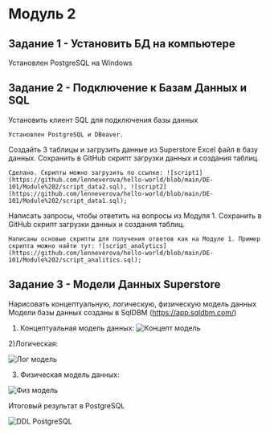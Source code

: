 # Модуль 2
## Задание 1 - Установить БД на компьютере

Установлен PostgreSQL на Windows

## Задание 2 - Подключение к Базам Данных и SQL
Установить клиент SQL для подключения базы данных

    Установлен PostgreSQL и DBeaver.

Создайть 3 таблицы и загрузить данные из Superstore Excel файл в базу данных. Сохранить в GitHub скрипт загрузки данных и создания таблиц.

    Сделано. Скрипты можно загрузить по ссылке: ![script1](https://github.com/lenneverova/hello-world/blob/main/DE-101/Module%202/script_data2.sql), ![script2](https://github.com/lenneverova/hello-world/blob/main/DE-101/Module%202/script_data1.sql);

Написать запросы, чтобы ответить на вопросы из Модуля 1. Сохранить в GitHub скрипт загрузки данных и создания таблиц.

    Написаны основые скрипты для получения ответов как на Модуле 1. Пример скрипта можно найти тут: ![script_analytics](https://github.com/lenneverova/hello-world/blob/main/DE-101/Module%202/script_analitics.sql);

## Задание 3 - Модели Данных Superstore

Нарисовать концептуальную, логическую, физическую модель данных
Модели базы данных созданы в SqlDBM (https://app.sqldbm.com/)


1) Концептуальная модель данных:
![Концепт модель](https://user-images.githubusercontent.com/113906493/231127396-2f7f0353-20c7-4bf0-856e-eed4894fdd9f.png)


2)Логическая:

![Лог модель](https://user-images.githubusercontent.com/113906493/231138330-b232b2ca-6e99-4d83-b165-277ad2cea82b.png)


3) Физическая модель данных:

![Физ модель](https://user-images.githubusercontent.com/113906493/231140439-7dad3234-9007-4a26-9414-19e5a8f28c00.png)


Итоговый результат в PostgreSQL

![DDL PostgreSQL](https://user-images.githubusercontent.com/113906493/231145592-916c7c91-54de-4263-81be-680a9b8f794d.png)
